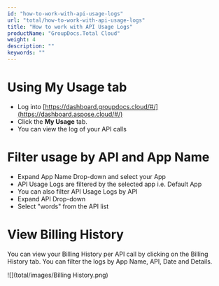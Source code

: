 ```yaml
---
id: "how-to-work-with-api-usage-logs"
url: "total/how-to-work-with-api-usage-logs"
title: "How to work with API Usage Logs"
productName: "GroupDocs.Total Cloud"
weight: 4
description: ""
keywords: ""
---
```







# Using **My Usage** tab #

* Log into [https://dashboard.groupdocs.cloud/#/](https://dashboard.aspose.cloud/#/)
* Click the **My Usage** tab.
* You can view the log of your API calls

# Filter usage by API and App Name #

* Expand App Name Drop-down and select your App
* API Usage Logs are filtered by the selected app i.e. Default App
* You can also filter API Usage Logs by API
* Expand API Drop-down
* Select "words" from the API list

# View Billing History #

You can view your Billing History per API call by clicking on the Billing History tab. You can filter the logs by App Name, API, Date and Details.

![](total/images/Billing History.png)